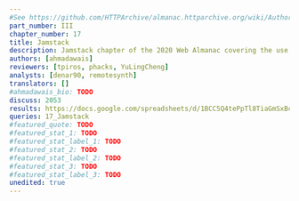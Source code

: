 ```yaml
---
#See https://github.com/HTTPArchive/almanac.httparchive.org/wiki/Authors'-Guide#metadata-to-add-at-the-top-of-your-chapters
part_number: III
chapter_number: 17
title: Jamstack
description: Jamstack chapter of the 2020 Web Almanac covering the use of JamStack across the web including static site generators, static site hosting and headless CMSss
authors: [ahmadawais]
reviewers: [tpiros, phacks, YuLingCheng]
analysts: [denar90, remotesynth]
translators: []
#ahmadawais_bio: TODO
discuss: 2053
results: https://docs.google.com/spreadsheets/d/1BCC5Q4tePpTl8TiaGmSxBc9Lh2to7xBfVPMULFOBwvk/
queries: 17_Jamstack
#featured_quote: TODO
#featured_stat_1: TODO
#featured_stat_label_1: TODO
#featured_stat_2: TODO
#featured_stat_label_2: TODO
#featured_stat_3: TODO
#featured_stat_label_3: TODO
unedited: true
---
```

